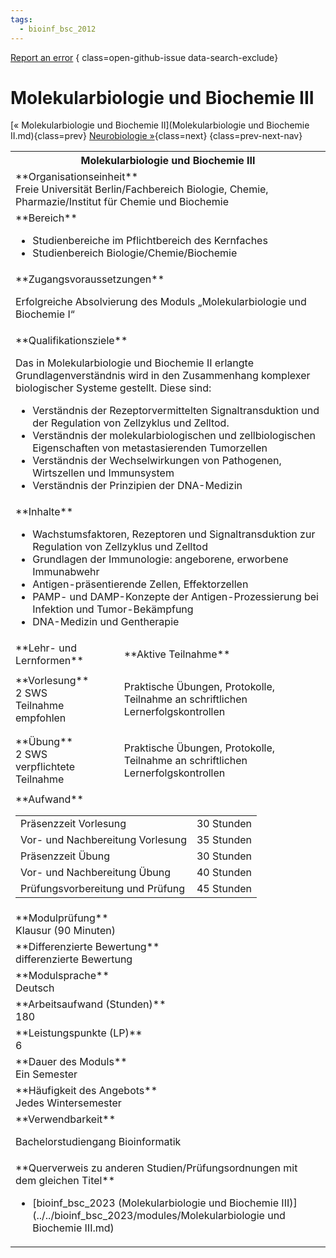 ```yaml
---
tags:
  - bioinf_bsc_2012
---
```

[Report an error](https://github.com/SGSSGene/FUB-SUP/issues/new?title=Error%20in%20%22Molekularbiologie%20und%20Biochemie%20III%22&body=There%20seems%20to%20be%20an%20error%20in%20module%20%22Molekularbiologie%20und%20Biochemie%20III%22%2E%0A%0A%3CDescribe%20here%20a%20slightly%20more%20detailed%20description%20of%20what%20is%20wrong%3E&labels=bug)
{ class=open-github-issue data-search-exclude}

# Molekularbiologie und Biochemie III

[« Molekularbiologie und Biochemie II](Molekularbiologie und Biochemie II.md){class=prev}
[Neurobiologie »](Neurobiologie.md){class=next}
{class=prev-next-nav}

<table markdown id="moduledesc">
<tr markdown class="moduledesc_head"><th colspan="2">Molekularbiologie und Biochemie III </th></tr>
<tr markdown><td colspan="2">**Organisationseinheit**   <br>Freie Universität Berlin/Fachbereich Biologie, Chemie, Pharmazie/Institut für Chemie und Biochemie</td></tr>

<tr markdown><td colspan="2">**Bereich**<br>


- Studienbereiche im Pflichtbereich des Kernfaches
- Studienbereich Biologie/Chemie/Biochemie

</td></tr>

<tr markdown><td colspan="2">**Zugangsvoraussetzungen** <br>

Erfolgreiche Absolvierung des Moduls „Molekularbiologie und Biochemie I“


</td></tr>
<tr markdown><td colspan="2">**Qualifikationsziele**    <br>

Das in Molekularbiologie und Biochemie II erlangte Grundlagenverständnis
wird in den Zusammenhang komplexer biologischer Systeme gestellt. Diese
sind:

- Verständnis der Rezeptorvermittelten Signaltransduktion und der Regulation
  von Zellzyklus und Zelltod.
- Verständnis der molekularbiologischen und zellbiologischen Eigenschaften
  von metastasierenden Tumorzellen
- Verständnis der Wechselwirkungen von Pathogenen, Wirtszellen und
  Immunsystem
- Verständnis der Prinzipien der DNA-Medizin


</td></tr>
<tr markdown><td colspan="2">**Inhalte**                <br>


- Wachstumsfaktoren, Rezeptoren und Signaltransduktion zur Regulation von
  Zellzyklus und Zelltod
- Grundlagen der Immunologie: angeborene, erworbene Immunabwehr
- Antigen-präsentierende Zellen, Effektorzellen
- PAMP- und DAMP-Konzepte der Antigen-Prozessierung bei Infektion und
  Tumor-Bekämpfung
- DNA-Medizin und Gentherapie


</td></tr>

<tr markdown><td>**Lehr- und Lernformen**</td><td>**Aktive Teilnahme**</td></tr>
<tr markdown><td> **Vorlesung** <br>2 SWS <br> Teilnahme empfohlen</td><td>

Praktische Übungen, Protokolle, Teilnahme an schriftlichen Lernerfolgskontrollen
</td></tr>
<tr markdown><td> **Übung** <br>2 SWS <br> verpflichtete Teilnahme</td><td>

Praktische Übungen, Protokolle, Teilnahme an schriftlichen Lernerfolgskontrollen
</td></tr>
<tr markdown><td colspan="2">**Aufwand**                <br>
<table class="aufwand_table">
<tr><td>Präsenzzeit Vorlesung</td><td>30 Stunden</td></tr>
<tr><td>Vor- und Nachbereitung Vorlesung</td><td>35 Stunden</td></tr>
<tr><td>Präsenzzeit Übung</td><td>30 Stunden</td></tr>
<tr><td>Vor- und Nachbereitung Übung</td><td>40 Stunden</td></tr>
<tr><td>Prüfungsvorbereitung und Prüfung</td><td>45 Stunden</td></tr>
</table>

</td></tr>
<tr markdown><td colspan="2">**Modulprüfung**             <br>Klausur (90 Minuten)


</td></tr>
<tr markdown><td colspan="2">**Differenzierte Bewertung** <br>differenzierte Bewertung

</td></tr>
<tr markdown><td colspan="2">**Modulsprache**             <br>Deutsch</td></tr>
<tr markdown><td colspan="2">**Arbeitsaufwand (Stunden)** <br>180</td></tr>
<tr markdown><td colspan="2">**Leistungspunkte (LP)**     <br>6</td></tr>
<tr markdown><td colspan="2">**Dauer des Moduls**         <br>Ein Semester</td></tr>
<tr markdown><td colspan="2">**Häufigkeit des Angebots**  <br>Jedes Wintersemester</td></tr>
<tr markdown><td colspan="2">**Verwendbarkeit**           <br>

Bachelorstudiengang Bioinformatik


</td></tr>

<tr markdown><td colspan="2">**Querverweis zu anderen Studien/Prüfungsordnungen mit dem gleichen Titel**<br>


- [bioinf_bsc_2023 (Molekularbiologie und Biochemie III)](../../bioinf_bsc_2023/modules/Molekularbiologie und Biochemie III.md)

</td></tr>

</table>
